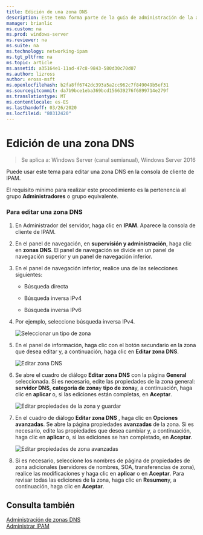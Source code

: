 ```yaml
---
title: Edición de una zona DNS
description: Este tema forma parte de la guía de administración de la administración de direcciones IP (IPAM) en Windows Server 2016.
manager: brianlic
ms.custom: na
ms.prod: windows-server
ms.reviewer: na
ms.suite: na
ms.technology: networking-ipam
ms.tgt_pltfrm: na
ms.topic: article
ms.assetid: a35164e1-11ad-47c8-9843-580d30c70d07
ms.author: lizross
author: eross-msft
ms.openlocfilehash: b2fa8ff6742dc393a5a2cc962c7f849049b5ef31
ms.sourcegitcommit: da7b9bce1eba369bcd156639276f6899714e279f
ms.translationtype: MT
ms.contentlocale: es-ES
ms.lasthandoff: 03/26/2020
ms.locfileid: "80312420"
---
```

# <a name="edit-a-dns-zone"></a>Edición de una zona DNS

>Se aplica a: Windows Server (canal semianual), Windows Server 2016

Puede usar este tema para editar una zona DNS en la consola de cliente de IPAM.  
  
El requisito mínimo para realizar este procedimiento es la pertenencia al grupo **Administradores** o grupo equivalente.  
  
### <a name="to-edit-a-dns-zone"></a>Para editar una zona DNS  
  
1.  En Administrador del servidor, haga clic en **IPAM**. Aparece la consola de cliente de IPAM.  
  
2.  En el panel de navegación, en **supervisión y administración**, haga clic en **zonas DNS**. El panel de navegación se divide en un panel de navegación superior y un panel de navegación inferior.  
  
3.  En el panel de navegación inferior, realice una de las selecciones siguientes:  
  
    -   Búsqueda directa  
  
    -   Búsqueda inversa IPv4  
  
    -   Búsqueda inversa IPv6  
  
4.  Por ejemplo, seleccione búsqueda inversa IPv4.  
  
    ![Seleccionar un tipo de zona](../../media/Edit-a-DNS-Zone/ipam_EditZone_01.jpg)  
  
5.  En el panel de información, haga clic con el botón secundario en la zona que desea editar y, a continuación, haga clic en **Editar zona DNS**.  
  
    ![Editar zona DNS](../../media/Edit-a-DNS-Zone/ipam_EditZone_02.jpg)  
  
6.  Se abre el cuadro de diálogo **Editar zona DNS** con la página **General** seleccionada. Si es necesario, edite las propiedades de la zona general: **servidor DNS**, **categoría de zona**y **tipo de zona**y, a continuación, haga clic en **aplicar** o, si las ediciones están completas, en **Aceptar**.  
  
    ![Editar propiedades de la zona y guardar](../../media/Edit-a-DNS-Zone/ipam_EditZone_03a.jpg)  
  
7.  En el cuadro de diálogo **Editar zona DNS** , haga clic en **Opciones avanzadas**. Se abre la página propiedades **avanzadas** de la zona. Si es necesario, edite las propiedades que desea cambiar y, a continuación, haga clic en **aplicar** o, si las ediciones se han completado, en **Aceptar**.  
  
    ![Editar propiedades de zona avanzadas](../../media/Edit-a-DNS-Zone/ipam_EditZone_04a.jpg)  
  
8.  Si es necesario, seleccione los nombres de página de propiedades de zona adicionales (servidores de nombres, SOA, transferencias de zona), realice las modificaciones y haga clic en **aplicar** o en **Aceptar**. Para revisar todas las ediciones de la zona, haga clic en **Resumen**y, a continuación, haga clic en **Aceptar**.  
  
## <a name="see-also"></a>Consulta también  
[Administración de zonas DNS](DNS-Zone-Management.md)  
[Administrar IPAM](Manage-IPAM.md)  
  


